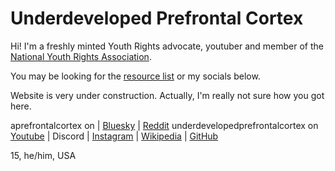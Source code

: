# Underdeveloped Prefrontal Cortex

Hi! I'm a freshly minted Youth Rights advocate, youtuber and member of the [National Youth Rights Association](https://youthrights.org).

You may be looking for the [resource list](resources) or my socials below.

Website is very under construction. Actually, I'm really not sure how you got here.

aprefrontalcortex on | [Bluesky](https://aprefrontalcortex.bsky.social) | [Reddit](https://reddit.com/u/aprefrontalcortex)
underdevelopedprefrontalcortex on [Youtube](https://youtube.com/@UnderdevelopedPrefrontalCortex) | Discord | [Instagram](https://instagram.com/underdevelopedprefrontalcortex) | [Wikipedia](https://en.wikipedia.org/wiki/User:Underdevelopedprefrontalcortex) | [GitHub](https://github.com/underdevelopedprefrontalcortex)

15, he/him, USA
